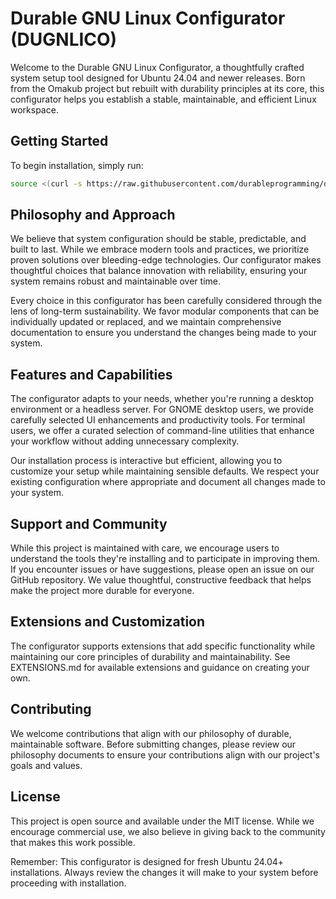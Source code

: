 Durable GNU Linux Configurator (DUGNLICO)
========================================

Welcome to the Durable GNU Linux Configurator, a thoughtfully crafted system setup tool designed for Ubuntu 24.04 and newer releases. Born from the Omakub project but rebuilt with durability principles at its core, this configurator helps you establish a stable, maintainable, and efficient Linux workspace.

Getting Started
--------------
To begin installation, simply run:

```bash
source <(curl -s https://raw.githubusercontent.com/durableprogramming/durable-gnu-linux-configurator/stable/boot.sh)
```

Philosophy and Approach
----------------------
We believe that system configuration should be stable, predictable, and built to last. While we embrace modern tools and practices, we prioritize proven solutions over bleeding-edge technologies. Our configurator makes thoughtful choices that balance innovation with reliability, ensuring your system remains robust and maintainable over time.

Every choice in this configurator has been carefully considered through the lens of long-term sustainability. We favor modular components that can be individually updated or replaced, and we maintain comprehensive documentation to ensure you understand the changes being made to your system.

Features and Capabilities
------------------------
The configurator adapts to your needs, whether you're running a desktop environment or a headless server. For GNOME desktop users, we provide carefully selected UI enhancements and productivity tools. For terminal users, we offer a curated selection of command-line utilities that enhance your workflow without adding unnecessary complexity.

Our installation process is interactive but efficient, allowing you to customize your setup while maintaining sensible defaults. We respect your existing configuration where appropriate and document all changes made to your system.

Support and Community
--------------------
While this project is maintained with care, we encourage users to understand the tools they're installing and to participate in improving them. If you encounter issues or have suggestions, please open an issue on our GitHub repository. We value thoughtful, constructive feedback that helps make the project more durable for everyone.

Extensions and Customization
---------------------------
The configurator supports extensions that add specific functionality while maintaining our core principles of durability and maintainability. See EXTENSIONS.md for available extensions and guidance on creating your own.

Contributing
-----------
We welcome contributions that align with our philosophy of durable, maintainable software. Before submitting changes, please review our philosophy documents to ensure your contributions align with our project's goals and values.

License
-------
This project is open source and available under the MIT license. While we encourage commercial use, we also believe in giving back to the community that makes this work possible.

Remember: This configurator is designed for fresh Ubuntu 24.04+ installations. Always review the changes it will make to your system before proceeding with installation.
